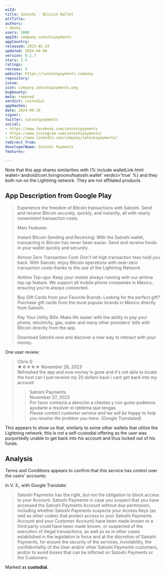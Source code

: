 ```yaml
---
wsId: 
title: Satoshi - Bitcoin Wallet
altTitle: 
authors:
- danny
users: 5000
appId: company.satoshipayments
appCountry: 
released: 2023-01-23
updated: 2024-04-06
version: 0.1.7
stars: 3.4
ratings: 
reviews: 4
website: https://satoshipayments.company
repository: 
issue: 
icon: company.satoshipayments.png
bugbounty: 
meta: removed
verdict: custodial
appHashes: 
date: 2024-09-16
signer: 
twitter: satoshipayments
social:
- https://www.facebook.com/satoshipayments
- https://www.instagram.com/satoshipayments/
- https://www.linkedin.com/company/satoshipayments/
redirect_from: 
developerName: Satoshi Payments
features: 

---
```


Note that this app shares similarities with {% include walletLink.html wallet='android/com.livingroomofsatoshi.wallet' verdict='true' %} and they both run on the Lightning network. They are not affiliated products.
## App Description from Google Play
>
> Experience the freedom of Bitcoin transactions with Satoshi. Send and receive Bitcoin securely, quickly, and instantly, all with nearly nonexistent transaction costs.
>
> Main Features:
>
> Instant Bitcoin Sending and Receiving: With the Satoshi wallet, transacting in Bitcoin has never been easier. Send and receive funds in your wallet quickly and securely.
>
> Almost Zero Transaction Cost: Don't let high transaction fees hold you back. With Satoshi, enjoy Bitcoin operations with near-zero transaction costs thanks to the use of the Lightning Network.
>
> Airtime Top-ups: Keep your mobile always running with our airtime top-up feature. We support all mobile phone companies in Mexico, ensuring you're always connected.
>
> Buy Gift Cards from your Favorite Brands: Looking for the perfect gift? Purchase gift cards from the most popular brands in Mexico directly from Satoshi.
>
> Pay Your Utility Bills: Make life easier with the ability to pay your phone, electricity, gas, water and many other providers' bills with Bitcoin directly from the app.
>
> Download Satoshi now and discover a new way to interact with your money.

One user review:

> Chris G <br>
 ★☆☆☆☆ November 28, 2023<br> 
    Refreshed the app and now money is gone and it's not able to locate the host can I just receive my 20 dollars back i cant get back into my account
>
>    > Satoshi Payments <br>
    November 27, 2023 <br>
    Por favor contacta a atención a clientes y con gusto podemos ayudarte a resolver el rpblema que tengas.<br>
    *Please contact customer service and we will be happy to help you resolve the problem you have.* (Google Translated) 

This appears to show us that, similarly to some other wallets that utilize the Lightning network, this is not a self-custodial offering as the user was purportedly unable to get back into his account and thus locked out of his funds.

## Analysis

Terms and Conditions appears to confirm that this service has control over the users' accounts:

In V. 3., with Google Translate:

> Satoshi Payments has the right, but not the obligation to block access to your Account. Satoshi Payments in case you suspect that you have accessed the Satoshi Payments Account without due permission, including whether Satoshi Payments suspects your Access Keys (as well as other codes) that protect access to your Satoshi Payments Account and your Customer Account) have been made known or a third party could have been made known, or suspected of the execution of illegal transactions, as well as as in other cases established in the legislation in force and at the discretion of Satoshi Payments, for ensure the security of the services, inviolability, the confidentiality of the User and/or other Satoshi Payments customers, and/or to avoid losses that can be inflicted on Satoshi Payments or the Customers. 

Marked as **custodial.**
